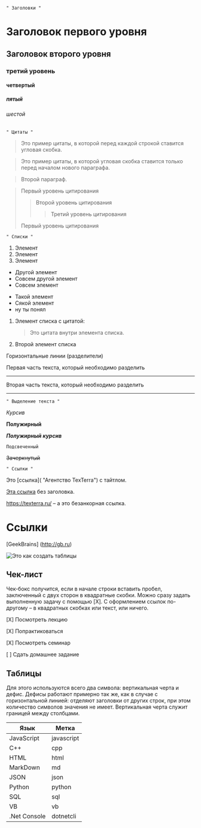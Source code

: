     " Заголовки "

# Заголовок первого уровня #

## Заголовок второго уровня ##

### третий уровень ###

#### четвертый ####

##### пятый #####

###### шестой ######

    " Цитаты "

>Это пример цитаты,
>в которой перед каждой строкой
>ставится угловая скобка.

>Это пример цитаты,
в которой угловая скобка
ставится только перед началом нового параграфа.

>Второй параграф.

> Первый уровень цитирования
>> Второй уровень цитирования
>>> Третий уровень цитирования
>
>Первый уровень цитирования

    " Списки " 

1. Элемент
2. Элемент
3. Элемент

* Другой элемент
* Совсем другой элемент
* Совсем элемент

- Такой элемент
- Сякой элемент
- ну ты понял

1. Элемент списка с цитатой:

    > Это цитата
    > внутри элемента списка.

 2. Второй элемент списка

Горизонтальные линии (разделители)

Первая часть текста, который необходимо разделить
***
Вторая часть текста, который необходимо разделить
***

    " Выделение текста "

*Курсив* 

**Полужирный**

***Полужирный курсив***

`Подсвеченный`

~~Зачеркнутый~~

    " Ссылки "

Это [ссылка]( "Агентство TexTerra") с тайтлом.


[Эта ссылка](http://example.net/) без заголовка.


<https://texterra.ru/> – а это безанкорная ссылка.

# Ссылки 

[GeekBrains] (http://gb.ru)

![Это как создать таблицы](Таблицы.png)

## Чек-лист

 Чек-бокс получится, если в начале строки вставить пробел, заключенный с двух сторон в квадратные скобки. Можно сразу задать выполненную задачу с помощью [X]. С оформлением ссылок по-другому – в квадратных скобках или текст, или ничего.

[X] Посмотреть лекцию

[X] Попрактиковаться

[X] Посмотреть семинар

[ ] Сдать домашнее задание


## Таблицы 

 Для этого используются всего два символа: вертикальная черта и дефис. Дефисы работают примерно так же, как в случае с горизонтальной линией: отделяют заголовки от других строк, при этом количество символов значения не имеет. Вертикальная черта служит границей между столбцами.

| Язык | Метка |
|------|-------|
|JavaScript|javascript|
|C++|cpp|
|HTML|html|
|MarkDown|md|
|JSON|json|
|Python|python|
|SQL|sql|
|VB|vb|
|.Net Console|dotnetcli|

